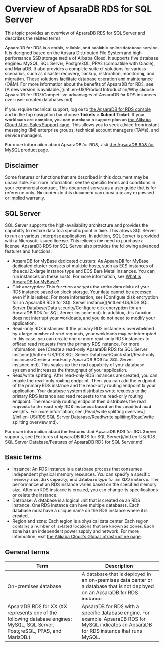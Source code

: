 # Overview of ApsaraDB RDS for SQL Server

This topic provides an overview of ApsaraDB RDS for SQL Server and describes the related terms.

ApsaraDB for RDS is a stable, reliable, and scalable online database service. It is designed based on the Apsara Distributed File System and high-performance SSD storage media of Alibaba Cloud. It supports five database engines: MySQL, SQL Server, PostgreSQL, PPAS \(compatible with Oracle\), and MariaDB. It also provides a complete suite of solutions for various scenarios, such as disaster recovery, backup, restoration, monitoring, and migration. These solutions facilitate database operation and maintenance \(O&M\). For more information about the benefits of ApsaraDB for RDS, see [A new version is available.](/intl.en-US/Product Introduction/Why choose ApsaraDB for RDS/Competitive advantages of ApsaraDB for RDS instances over user-created databases.md).

If you require technical support, log on to [the ApsaraDB for RDS console](https://rds.console.aliyun.com/) and in the top navigation bar choose **Tickets** \> **Submit Ticket**. If your workloads are complex, you can purchase a support plan on [the Alibaba Cloud After-Sales Support page](https://www.alibabacloud.com/support/after-sales). This allows you to seek advice from instant messaging \(IM\) enterprise groups, technical account managers \(TAMs\), and service managers.

For more information about ApsaraDB for RDS, visit [the ApsaraDB RDS for MySQL product page](https://www.alibabacloud.com/product/apsaradb-for-rds).

## Disclaimer

Some features or functions that are described in this document may be unavailable. For more information, see the specific terms and conditions in your commercial contract. This document serves as a user guide that is for reference only. No content in this document can constitute any expressed or implied warranty.

## SQL Server

SQL Server supports the high-availability architecture and provides the capability to restore data to a specific point in time. This allows SQL Server to run on various enterprise applications. In addition, SQL Server is provided with a Microsoft-issued license. This relieves the need to purchase a license. ApsaraDB RDS for SQL Server also provides the following advanced features and functions:

-   ApsaraDB for MyBase dedicated clusters: An ApsaraDB for MyBase dedicated cluster consists of multiple hosts, such as ECS instances of the ecs.i2.xlarge instance type and ECS Bare Metal instances. You can run instances on these hosts. For more information, see [What is ApsaraDB for MyBase?]()
-   Disk encryption: This function encrypts the entire data disks of your RDS instance based on block storage. Your data cannot be accessed even if it is leaked. For more information, see [Configure disk encryption for an ApsaraDB RDS for SQL Server instance](/intl.en-US/RDS SQL Server Database/Data security/Configure disk encryption for an ApsaraDB RDS for SQL Server instance.md). In addition, this function does not interrupt your workloads, and you do not need to modify your application.
-   Read-only RDS instances: If the primary RDS instance is overwhelmed by a large number of read requests, your workloads may be interrupted. In this case, you can create one or more read-only RDS instances to offload read requests from the primary RDS instance. For more information, see [Create a read-only ApsaraDB RDS for SQL Server instance](/intl.en-US/RDS SQL Server Database/Quick start/Read-only instances/Create a read-only ApsaraDB RDS for SQL Server instance.md). This scales up the read capability of your database system and increases the throughput of your application.
-   Read/write splitting: After read-only RDS instances are created, you can enable the read-only routing endpoint. Then, you can add the endpoint of the primary RDS instance and the read-only routing endpoint to your application. Your database system distributes write requests to the primary RDS instance and read requests to the read-only routing endpoint. The read-only routing endpoint then distributes the read requests to the read-only RDS instances based on the specified read weights. For more information, see [Read/write splitting overview](/intl.en-US/RDS SQL Server Database/Read/write splitting/Read/write splitting overview.md).

For more information about the features that ApsaraDB RDS for SQL Server supports, see [Features of ApsaraDB RDS for SQL Server](/intl.en-US/RDS SQL Server Database/Features of ApsaraDB RDS for SQL Server.md).

## Basic terms

-   Instance: An RDS instance is a database process that consumes independent physical memory resources. You can specify a specific memory size, disk capacity, and database type for an RDS instance. The performance of an RDS instance varies based on the specified memory size. After an RDS instance is created, you can change its specifications or delete the instance.
-   Database: A database is a logical unit that is created on an RDS instance. One RDS instance can have multiple databases. Each database must have a unique name on the RDS instance where it is created.
-   Region and zone: Each region is a physical data center. Each region contains a number of isolated locations that are known as zones. Each zone has an independent power supply and network. For more information, visit [the Alibaba Cloud's Global Infrastructure page](https://www.alibabacloud.com/global-locations).

## General terms

|Term|Description|
|----|-----------|
|On-premises database|A database that is deployed in an on-premises data center or a database that is not deployed on an ApsaraDB for RDS instance.|
|ApsaraDB RDS for XX \(XX represents one of the following database engines: MySQL, SQL Server, PostgreSQL, PPAS, and MariaDB.\)|ApsaraDB for RDS with a specific database engine. For example, ApsaraDB RDS for MySQL indicates an ApsaraDB for RDS instance that runs MySQL.|

